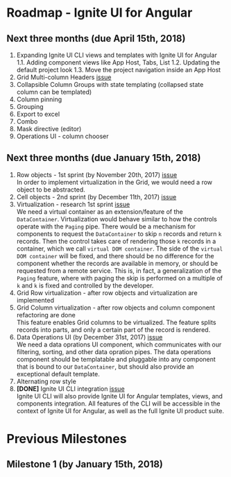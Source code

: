 # Roadmap - Ignite UI for Angular

## Next three months (due April 15th, 2018)

1. Expanding Ignite UI CLI views and templates with Ignite UI for Angular
1.1. Adding component views like App Host, Tabs, List
1.2. Updating the default project look
1.3. Move the project navigation inside an App Host
2. Grid Multi-column Headers [issue](https://github.com/IgniteUI/igniteui-angular/issues/488)
3. Collapsible Column Groups with state templating (collapsed state column can be templated)
4. Column pinning
5. Grouping
6. Export to excel
7. Combo
8. Mask directive (editor)
9. Operations UI - column chooser

## Next three months (due January 15th, 2018)

1. Row objects - 1st sprint (by November 20th, 2017) [issue](https://github.com/IgniteUI/igniteui-angular/issues/479)  
	In order to implement virtualization in the Grid, we would need a row object to be abstracted. 
2. Cell objects - 2nd sprint (by December 11th, 2017) [issue](https://github.com/IgniteUI/igniteui-angular/issues/480)  
3. Virtualization - research 1st sprint [issue](https://github.com/IgniteUI/igniteui-angular/issues/482)  
	We need a virtual container as an extension/feature of the `DataContainer`. Virtualization would behave similar to how the controls operate with the `Paging` pipe. There would be a mechanism for components to request the `DataContainer` to skip `n` records and return `k` records. Then the control takes care of rendering those `k` records in a container, which we call `virtual DOM container`. The side of the `virtual DOM container` will be fixed, and there should be no difference for the component whether the records are available in memory, or should be requested from a remote service. This is, in fact, a generalization of the `Paging` feature, where with paging the skip is performed on a multiple of `k` and `k` is fixed and controlled by the developer.
4. Grid Row virtualization - after row objects and virtualization are implemented
5. Grid Column virtualization - after row objects and column component refactoring are done  
	This feature enables Grid columns to be virtualized. The feature splits records into parts, and only a certain part of the record is rendered.
6. Data Operations UI (by December 31st, 2017) [issue](https://github.com/IgniteUI/igniteui-angular/issues/486)  
	We need a data oprations UI component, which communicates with our filtering, sorting, and other data opration pipes. The data operations component should be templatable and pluggable into any component that is bound to our `DataContainer`, but should also provide an exceptional default template.
7. Alternating row style  
8. **[DONE]** Ignite UI CLI integration [issue](https://github.com/IgniteUI/ignite-ui-cli/issues/53)  
    Ignite UI CLI will also provide Ignite UI for Angular templates, views, and components integration. All features of the CLI will be accessible in the context of Ignite UI for Angular, as well as the full Ignite UI product suite.  

# Previous Milestones

## Milestone 1 (by January 15th, 2018)
